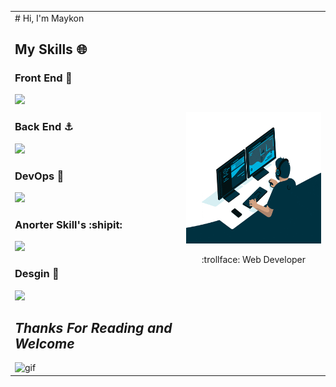 <table>
  <tr>
    <td>
  # Hi, I'm Maykon
  
  ## My Skills 🌐
  
  <h3>Front End 🗽</h3>
  <img src="https://skillicons.dev/icons?i=html,css,tailwind,js,ts,react,nextjs" />
  
  <h3>Back End ⚓</h3>
  <img src="https://skillicons.dev/icons?i=nodejs,mysql,mongo" />
  
  <h3>DevOps 🚁</h3>
  <img src="https://skillicons.dev/icons?i=docker,jenkins,githubactions,nginx" />
  
  <h3>Anorter Skill's :shipit:</h3>
  <img src="https://skillicons.dev/icons?i=git,github,linux,postman,py" />
  
  <h3>Desgin 🎨</h3>
  <img src="https://skillicons.dev/icons?i=figma,ai,photoshop,ae,pr" />
  
  ## *Thanks For Reading and Welcome*
  
  <img src="https://github.com/abdoachhoubi/abdoachhoubi/blob/main/gifs/Hi.gif" width="30" alt="gif" />
    </td>
      <td>
      <img width="300" height="210" src="/Assests/giphy2.gif">
      <p align="center">:trollface: Web Developer </p>
      </td>
  </tr>
</table>

